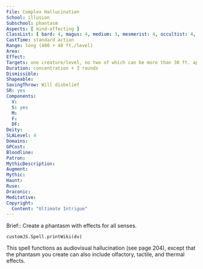 ```yaml
---
File: Complex Hallucination
School: illusion
Subschool: phantasm
Aspects: [ mind-affecting ]
ClassList: { bard: 4, magus: 4, medium: 3, mesmerist: 4, occultist: 4, psychic: 4, sorcerer: 4, wizard: 4, witch: 4 }
CastTime: standard action
Range: long (400 + 40 ft./level)
Area: 
Effect: 
Targets: one creature/level, no two of which can be more than 30 ft. apart
Duration: concentration + 3 rounds
Dismissible: 
Shapeable: 
SavingThrow: Will disbelief
SR: yes
Components:
  V: 
  S: yes
  M: 
  F: 
  DF: 
Deity: 
SLALevel: 4
Domains: 
GPCost: 
Bloodline: 
Patron: 
MythicDescription: 
Augment: 
Mythic: 
Haunt: 
Ruse: 
Draconic: 
Meditative: 
Copyright:
  Content: "Ultimate Intrigue"
---
```

Brief:: Create a phantasm with effects for all senses.

```dataviewjs
customJS.Spell.printWiki(dv)
```

This spell functions as audiovisual hallucination (see page 204), except that the phantasm you create can also include olfactory, tactile, and thermal effects.
